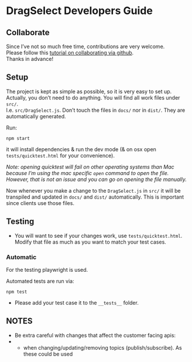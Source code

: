 # DragSelect Developers Guide

## Collaborate

Since I’ve not so much free time, contributions are very welcome.  
Please follow this [tutorial on collaborating via github](https://www.youtube.com/watch?time_continue=4&v=81uKcXZoQ2A).  
Thanks in advance!


## Setup

The project is kept as simple as possible, so it is very easy to set up.  
Actually, you don’t need to do anything. You will find all work files under `src/`.  
I.e. `src/DragSelect.js`. Don’t touch the files in `docs/` nor in `dist/`. They are automatically generated.

Run:

```
npm start
```

it will install dependencies & run the dev mode (& on osx open `tests/quicktest.html` for your convenience).  

*Note: opening quicktest will fail on other operating systems than Mac because I’m using the mac specific `open` command to open the file. However, that is not an issue and you can go on opening the file manually.*

Now whenever you make a change to the `DragSelect.js` in `src/` it will be transpiled and updated in `docs/` and `dist/` automatically. This is important since clients use those files.


## Testing

- You will want to see if your changes work, use `tests/quicktest.html`. Modify that file as much as you want to match your test cases.  

### Automatic

For the testing playwright is used.

Automated tests are run via:

```
npm test
```

- Please add your test case it to the `__tests__` folder.  

## NOTES

- Be extra careful with changes that affect the customer facing apis:
- - when changing/updating/removing topics (publish/subscribe). As these could be used
